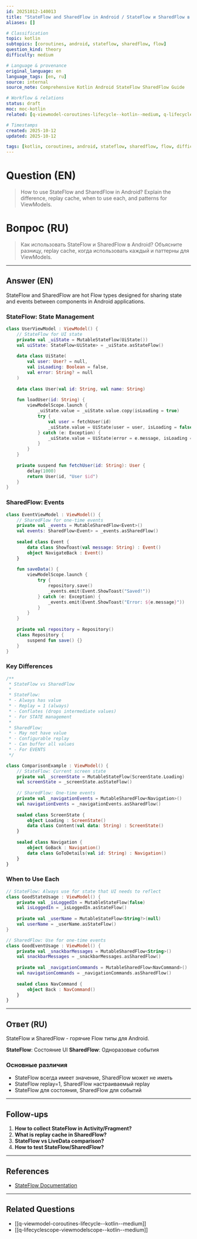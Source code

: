```yaml
---
id: 20251012-140013
title: "StateFlow and SharedFlow in Android / StateFlow и SharedFlow в Android"
aliases: []

# Classification
topic: kotlin
subtopics: [coroutines, android, stateflow, sharedflow, flow]
question_kind: theory
difficulty: medium

# Language & provenance
original_language: en
language_tags: [en, ru]
source: internal
source_note: Comprehensive Kotlin Android StateFlow SharedFlow Guide

# Workflow & relations
status: draft
moc: moc-kotlin
related: [q-viewmodel-coroutines-lifecycle--kotlin--medium, q-lifecyclescope-viewmodelscope--kotlin--medium, q-flow-basics--kotlin--medium]

# Timestamps
created: 2025-10-12
updated: 2025-10-12

tags: [kotlin, coroutines, android, stateflow, sharedflow, flow, difficulty/medium]
---
```

# Question (EN)
> How to use StateFlow and SharedFlow in Android? Explain the difference, replay cache, when to use each, and patterns for ViewModels.

# Вопрос (RU)
> Как использовать StateFlow и SharedFlow в Android? Объясните разницу, replay cache, когда использовать каждый и паттерны для ViewModels.

---

## Answer (EN)

StateFlow and SharedFlow are hot Flow types designed for sharing state and events between components in Android applications.

### StateFlow: State Management

```kotlin
class UserViewModel : ViewModel() {
    // StateFlow for UI state
    private val _uiState = MutableStateFlow(UiState())
    val uiState: StateFlow<UiState> = _uiState.asStateFlow()
    
    data class UiState(
        val user: User? = null,
        val isLoading: Boolean = false,
        val error: String? = null
    )
    
    data class User(val id: String, val name: String)
    
    fun loadUser(id: String) {
        viewModelScope.launch {
            _uiState.value = _uiState.value.copy(isLoading = true)
            try {
                val user = fetchUser(id)
                _uiState.value = UiState(user = user, isLoading = false)
            } catch (e: Exception) {
                _uiState.value = UiState(error = e.message, isLoading = false)
            }
        }
    }
    
    private suspend fun fetchUser(id: String): User {
        delay(1000)
        return User(id, "User $id")
    }
}
```

### SharedFlow: Events

```kotlin
class EventViewModel : ViewModel() {
    // SharedFlow for one-time events
    private val _events = MutableSharedFlow<Event>()
    val events: SharedFlow<Event> = _events.asSharedFlow()
    
    sealed class Event {
        data class ShowToast(val message: String) : Event()
        object NavigateBack : Event()
    }
    
    fun saveData() {
        viewModelScope.launch {
            try {
                repository.save()
                _events.emit(Event.ShowToast("Saved!"))
            } catch (e: Exception) {
                _events.emit(Event.ShowToast("Error: ${e.message}"))
            }
        }
    }
    
    private val repository = Repository()
    class Repository {
        suspend fun save() {}
    }
}
```

### Key Differences

```kotlin
/**
 * StateFlow vs SharedFlow
 * 
 * StateFlow:
 * - Always has value
 * - Replay = 1 (always)
 * - Conflates (drops intermediate values)
 * - For STATE management
 * 
 * SharedFlow:
 * - May not have value
 * - Configurable replay
 * - Can buffer all values
 * - For EVENTS
 */

class ComparisonExample : ViewModel() {
    // StateFlow: Current screen state
    private val _screenState = MutableStateFlow(ScreenState.Loading)
    val screenState = _screenState.asStateFlow()
    
    // SharedFlow: One-time events
    private val _navigationEvents = MutableSharedFlow<Navigation>()
    val navigationEvents = _navigationEvents.asSharedFlow()
    
    sealed class ScreenState {
        object Loading : ScreenState()
        data class Content(val data: String) : ScreenState()
    }
    
    sealed class Navigation {
        object GoBack : Navigation()
        data class GoToDetails(val id: String) : Navigation()
    }
}
```

### When to Use Each

```kotlin
// StateFlow: Always use for state that UI needs to reflect
class GoodStateUsage : ViewModel() {
    private val _isLoggedIn = MutableStateFlow(false)
    val isLoggedIn = _isLoggedIn.asStateFlow()
    
    private val _userName = MutableStateFlow<String?>(null)
    val userName = _userName.asStateFlow()
}

// SharedFlow: Use for one-time events
class GoodEventUsage : ViewModel() {
    private val _snackbarMessages = MutableSharedFlow<String>()
    val snackbarMessages = _snackbarMessages.asSharedFlow()
    
    private val _navigationCommands = MutableSharedFlow<NavCommand>()
    val navigationCommands = _navigationCommands.asSharedFlow()
    
    sealed class NavCommand {
        object Back : NavCommand()
    }
}
```

---

## Ответ (RU)

StateFlow и SharedFlow - горячие Flow типы для Android.

**StateFlow**: Состояние UI
**SharedFlow**: Одноразовые события

### Основные различия

- StateFlow всегда имеет значение, SharedFlow может не иметь
- StateFlow replay=1, SharedFlow настраиваемый replay
- StateFlow для состояния, SharedFlow для событий

---

## Follow-ups

1. **How to collect StateFlow in Activity/Fragment?**
2. **What is replay cache in SharedFlow?**
3. **StateFlow vs LiveData comparison?**
4. **How to test StateFlow/SharedFlow?**

---

## References

- [StateFlow Documentation](https://developer.android.com/kotlin/flow/stateflow-and-sharedflow)

---

## Related Questions

- [[q-viewmodel-coroutines-lifecycle--kotlin--medium]]
- [[q-lifecyclescope-viewmodelscope--kotlin--medium]]

